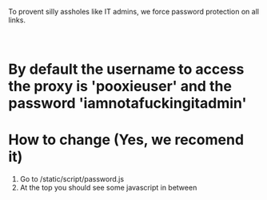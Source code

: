 To provent silly assholes like IT admins, we force password protection on all links.
# <br>By default the username to access the proxy is 'pooxieuser' and the password 'iamnotafuckingitadmin'<br>
# How to change (Yes, we recomend it)
1. Go to /static/script/password.js
2. At the top you should see some javascript in between <script> tags
3. Where you see
   var users = {
      "pooxieuser": "iamnotafuckingitadmin",
      "pooxieadmin": "",
      // Add more users as needed
    };
   Change 'pooxieuser' to your username and 'iamnotafuckingitadmin' to your password
   YOU CAN ADD MULTIPLE USER ACCOUNTS BY COPYING AND PASTING THE POOXIEUSER LINE UNDER THE POOXIEADMIN LINE

